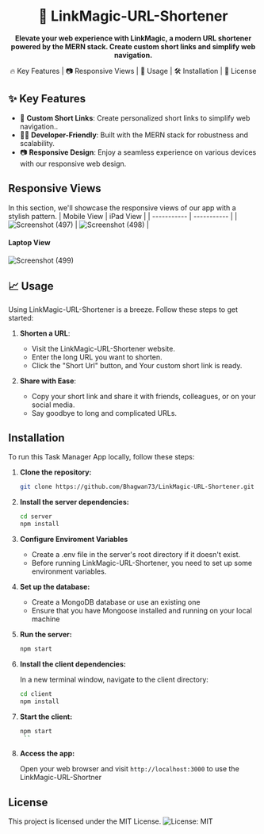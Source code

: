 

<h1 align="center"> 🚀 LinkMagic-URL-Shortener</h1>

<!-- Project Description -->
<p align="center">
  <strong>Elevate your web experience with LinkMagic, a modern URL shortener powered by the MERN stack. Create custom short links  and simplify web navigation.</strong>
</p>

<!-- Icons for Sections -->
<p align="center">
  🔥 Key Features | 📷 Responsive Views |  🚀 Usage  | 🛠️ Installation  | 📝 License 
</p>

## ✨ Key Features

- 🚀 **Custom Short Links**: Create personalized short links to simplify web navigation..
- 👨‍💻 **Developer-Friendly**: Built with the MERN stack for robustness and scalability.
- 📷 **Responsive Design**: Enjoy a seamless experience on various devices with our responsive web design.


## Responsive Views

In this section, we'll showcase the responsive views of  our app with a stylish pattern. 
| Mobile View | iPad View |
| ----------- | ----------- |
| ![Screenshot (497)](https://github.com/Bhagwan73/LinkMagic-URL-Shortener/assets/115549589/53e41cb9-ed38-413d-88df-69d723ac6b60) | ![Screenshot (498)](https://github.com/Bhagwan73/LinkMagic-URL-Shortener/assets/115549589/c82934f4-13bc-476b-8bcd-2f858f7a732f) |


#### Laptop View

![Screenshot (499)](https://github.com/Bhagwan73/LinkMagic-URL-Shortener/assets/115549589/b51b4b7f-fa44-4931-b69f-515a0a3bdd69)


## 📈 Usage

Using LinkMagic-URL-Shortener is a breeze. Follow these steps to get started:

1. **Shorten a URL**:

   - Visit the LinkMagic-URL-Shortener website.
   - Enter the long URL you want to shorten.
   - Click the "Short Url" button, and  Your custom short link is ready.

2. **Share with Ease**:

   - Copy your short link and share it with friends, colleagues, or on your social media.
   - Say goodbye to long and complicated URLs.


## Installation

To run this Task Manager App locally, follow these steps:

1. **Clone the repository:**

   ```bash
   git clone https://github.com/Bhagwan73/LinkMagic-URL-Shortener.git
   ```

2. **Install the server dependencies:**

   ```bash
   cd server
   npm install
   ```
3.  __Configure Enviroment Variables__ 
    - Create a .env file in the server's root directory if it doesn't exist.
    - Before running LinkMagic-URL-Shortener, you need to set up some environment variables.
4. **Set up the database:**
    - Create a MongoDB database or use an existing one
    - Ensure that you have Mongoose installed and running on your local machine

5. **Run the server:**

   ```bash
   npm start
   ```

5. **Install the client dependencies:**

   In a new terminal window, navigate to the client directory:

   ```bash
   cd client
   npm install
   ```

6. **Start the client:**

   ```bash
   npm start
    ``

7. **Access the app:**

   Open your web browser and visit `http://localhost:3000` to use the LinkMagic-URL-Shortner

## License

This project is licensed under the MIT License. ![License: MIT](https://img.shields.io/badge/License-MIT-yellow.svg)



